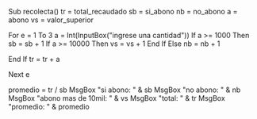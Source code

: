 Sub recolecta() 
tr = total_recaudado 
sb = si_abono 
nb = no_abono 
a = abono 
vs = valor_superior

For e = 1 To 3 a = Int(InputBox("ingrese una cantidad")) 
If a >= 1000 Then sb = sb + 1 
If a >= 10000 Then vs = vs + 1 
End If 
Else nb = nb + 1 

End If
tr = tr + a

Next e

promedio = tr / sb MsgBox "si abono: " & sb
MsgBox "no abono: " & nb 
MsgBox "abono mas de 10mil: " & vs 
MsgBox "total: " & tr 
MsgBox "promedio: " & promedio